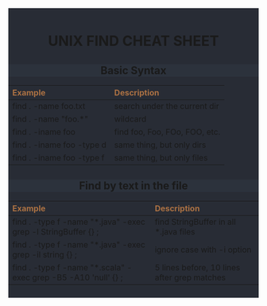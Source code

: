 
<div style="background-color:rgba(40,44,53); text-align:center; vertical-align: middle; padding:10px 0;">

# UNIX FIND CHEAT SHEET 

<div style="background-color:rgba(44,50,60); text-align:center; vertical-align: middle; padding:0px">

## Basic Syntax
</div>

| <span style="color:#AB7143">Example</span>        | <span style="color:#AB7143">Description</span>      | 
|:--------------------------------------------------|:----------------------------------------------------| 
| find . -name foo.txt                              | search under the current dir                        |  
| find . -name "foo.*"                              | wildcard                                            |
| find . -iname foo                                 | find foo, Foo, FOo, FOO, etc.                       |
| find . -iname foo -type d                         | same thing, but only dirs                           |
| find . -iname foo -type f                         | same thing, but only files                          |



<div style="background-color:rgba(44,50,60); text-align:center; vertical-align: middle; padding:0px">

## Find  by text in the file
</div>

<span style="color:#AB7143">Example</span> | <span style="color:#AB7143">Description</span>       
:------------------------------------------|:-------------------------------------------------------- 
find . -type f -name "*.java" -exec grep -l StringBuffer {} \;   | find StringBuffer in all *.java files                                                
find . -type f -name "*.java" -exec grep -il string {} \;        | ignore case with -i option 
find . -type f -name "*.scala" -exec grep -B5 -A10 'null' {} \;  | 5 lines before, 10 lines after grep matches
</div>

 